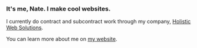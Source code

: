 ### It's me, Nate. I make cool websites.

I currently do contract and subcontract work through my company, [Holistic Web Solutions](https://holisticwebsolutions.com).

You can learn more about me on [my website](https://itsnate.dev).

<!--
**its-nate/its-nate** is a ✨ _special_ ✨ repository because its `README.md` (this file) appears on your GitHub profile.

Here are some ideas to get you started:

- 🔭 I’m currently working on ...
- 🌱 I’m currently learning ...
- 👯 I’m looking to collaborate on ...
- 🤔 I’m looking for help with ...
- 💬 Ask me about ...
- 📫 How to reach me: ...
- 😄 Pronouns: ...
- ⚡ Fun fact: ...
-->
